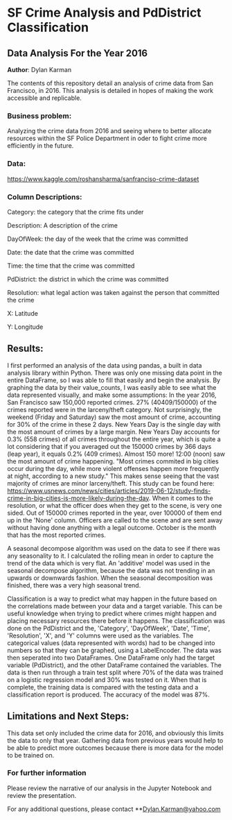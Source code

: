 # SF Crime Analysis and PdDistrict Classification 

## Data Analysis For the Year 2016


**Author**: Dylan Karman

The contents of this repository detail an analysis of crime data from San Francisco, in 2016. This analysis is detailed in hopes of making the work accessible and replicable.

### Business problem:

Analyzing the crime data from 2016 and seeing where to better allocate resources within the SF Police Department in oder to fight crime more efficiently in the future.

### Data:

https://www.kaggle.com/roshansharma/sanfranciso-crime-dataset

### Column Descriptions:

Category: the category that the crime fits under

Description: A description of the crime

DayOfWeek: the day of the week that the crime was committed 

Date: the date that the crime was committed

Time: the time that the crime was committed

PdDistrict: the district in which the crime was committed

Resolution: what legal action was taken against the person that committed the crime

X: Latitude

Y: Longitude

## Results:

I first performed an analysis of the data using pandas, a built in data analysis library within Python. There was only one missing data point in the entire DataFrame, so I was able to fill that easily and begin the analysis. By graphing the data by their value_counts, I was easily able to see what the data represented visually, and make some assumptions: In the year 2016, San Francisco saw 150,000 reported crimes. 27% (40409/150000) of the crimes reported were in the larceny/theft category. Not surprisingly, the weekend (Friday and Saturday) saw the most amount of crime, accounting for 30% of the crime in these 2 days. New Years Day is the single day with the most amount of crimes by a large margin. New Years Day accounts for 0.3% (558 crimes) of all crimes throughout the entire year, which is quite a lot considering that if you averaged out the 150000 crimes by 366 days (leap year), it equals 0.2% (409 crimes). Almost 150 more! 12:00 (noon) saw the most amount of crime happening. "Most crimes commited in big cities occur during the day, while more violent offenses happen more frequently at night, according to a new study." This makes sense seeing that the vast majority of crimes are minor larceny/theft. This study can be found here: https://www.usnews.com/news/cities/articles/2019-06-12/study-finds-crime-in-big-cities-is-more-likely-during-the-day. When it comes to the resolution, or what the officer does when they get to the scene, is very one sided. Out of 150000 crimes reported in the year, over 100000 of them end up in the 'None' column. Officers are called to the scene and are sent away without having done anything with a legal outcome. October is the month that has the most reported crimes. 

A seasonal decompose algorithm was used on the data to see if there was any seasonality to it. I calculated the rolling mean in order to capture the trend of the data which is very flat. An 'additive' model was used in the seasonal decompose algorithm, because the data was not trending in an upwards or downwards fashion. When the seasonal decomposition was finished, there was a very high seasonal trend.

Classification is a way to predict what may happen in the future based on the correlations made between your data and a target variable. This can be useful knowledge when trying to predict where crimes might happen and placing necessary resources there before it happens. The classification was done on the PdDistrict and the, 'Category', 'DayOfWeek', 'Date', 'Time', 'Resolution', 'X', and 'Y' columns were used as the variables. The categorical values (data represented with words) had to be changed into numbers so that they can be graphed, using a LabelEncoder. The data was then seperated into two DataFrames. One DataFrame only had the target variable (PdDistrict), and the other DataFrame contained the variables. The data is then run through a train test split where 70% of the data was trained on a logistic regression model and 30% was tested on it. When that is complete, the training data is compared with the testing data and a classification report is produced. The accuracy of the model was 87%.

## Limitations and Next Steps:

This data set only included the crime data for 2016, and obviously this limits the data to only that year. Gathering data from previous years would help to be able to predict more outcomes because there is more data for the model to be trained on. 

### For further information
Please review the narrative of our analysis in the Jupyter Notebook and review the presentation.

For any additional questions, please contact **Dylan.Karman@yahoo.com


